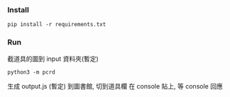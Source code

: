 ### Install

```
pip install -r requirements.txt
```

### Run

截道具的圖到 input 資料夾(暫定)

```
python3 -m pcrd
```

生成 output.js (暫定)
到圖書館, 切到道具欄
在 console 貼上, 等 console 回應
